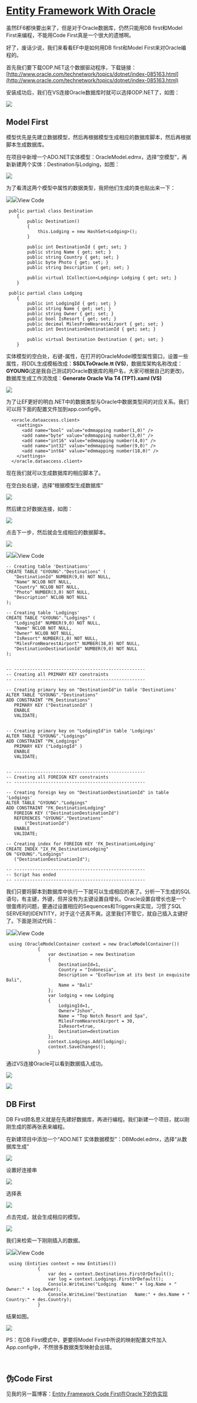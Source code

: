 [Entity Framework With Oracle](http://www.cnblogs.com/Gyoung/archive/2013/02/04/2881747.html)
=============================================================================================

虽然EF6都快要出来了，但是对于Oracle数据库，仍然只能用DB first和Model First来编程，不能用Code First真是一个很大的遗憾啊。

好了，废话少说，我们来看看EF中是如何用DB first和Model First来对Oracle编程的。

首先我们要下载ODP.NET这个数据驱动程序，下载链接：[http://www.oracle.com/technetwork/topics/dotnet/index-085163.html](http://www.oracle.com/technetwork/topics/dotnet/index-085163.html)

安装成功后，我们在VS连接Oracle数据库时就可以选择ODP.NET了，如图：

![](/pictures/04154313-099fb8f2595f4e61b62fa6e52c164d61.png)

**Model First**
---------------

模型优先是先建立数据模型，然后再根据模型生成相应的数据库脚本，然后再根据脚本生成数据库。

在项目中新增一个ADO.NET实体模型：OracleModel.edmx，选择“空模型”，再新新建两个实体：Destination与Lodging，如图：

![](/pictures/04154840-c96ccf394300488d8544f4895c434108.png)

为了看清这两个模型中属性的数据类型，我把他们生成的类也贴出来一下：

![](/pictures/ContractedBlock.gif)![](/pictures/ExpandedBlockStart.gif)View Code

     public partial class Destination
        {
            public Destination()
            {
                this.Lodging = new HashSet<Lodging>();
            }
        
            public int DestinationId { get; set; }
            public string Name { get; set; }
            public string Country { get; set; }
            public byte Photo { get; set; }
            public string Description { get; set; }
        
            public virtual ICollection<Lodging> Lodging { get; set; }
        }

     public partial class Lodging
        {
            public int LodgingId { get; set; }
            public string Name { get; set; }
            public string Owner { get; set; }
            public bool IsResort { get; set; }
            public decimal MilesFromNearestAirport { get; set; }
            public int DestinationDestinationId { get; set; }
        
            public virtual Destination Destination { get; set; }
        }

实体模型的空白处，右键-属性，在打开的OracleModel模型属性窗口，设置一些属性，将DDL生成模板改成：**SSDLToOracle.tt (VS)**，数据库架构名称改成：**GYOUNG**(这是我自己测试的Oracle数据库的用户名，大家可根据自己的更改)，数据库生成工作流改成：**Generate Oracle Via T4 (TPT).xaml (VS)**

![](/pictures/04155439-d0587b3779f447cf9f7f0ae4878f7cc3.png)

为了让EF更好的明白.NET中的数据类型与Oracle中数据类型间的对应关系。我们可以将下面的配置文件加到app.config中。

      <oracle.dataaccess.client>
        <settings>
          <add name="bool" value="edmmapping number(1,0)" />
          <add name="byte" value="edmmapping number(3,0)" />
          <add name="int16" value="edmmapping number(4,0)" />
          <add name="int32" value="edmmapping number(9,0)" />
          <add name="int64" value="edmmapping number(18,0)" />
        </settings>
      </oracle.dataaccess.client>

现在我们就可以生成数据库的相应脚本了。

在空白处右键，选择“根据模型生成数据库”

![](/pictures/04160900-12830ea96b9d4c8fb7e45a5f4d220275.png)

然后建立好数据连接，如图：

![](/pictures/04160908-c93e44bcd73f4977b7d4fc55332e3c57.png)

点击下一步，然后就会生成相应的数据脚本。

![](/pictures/04161012-1096b350e4e546c68ee759e8c928ef23.png)

![](/pictures/ContractedBlock.gif)![](/pictures/ExpandedBlockStart.gif)View Code

    -- Creating table 'Destinations'
    CREATE TABLE "GYOUNG"."Destinations" (
       "DestinationId" NUMBER(9,0) NOT NULL,
       "Name" NCLOB NOT NULL,
       "Country" NCLOB NOT NULL,
       "Photo" NUMBER(3,0) NOT NULL,
       "Description" NCLOB NOT NULL
    );

    -- Creating table 'Lodgings'
    CREATE TABLE "GYOUNG"."Lodgings" (
       "LodgingId" NUMBER(9,0) NOT NULL,
       "Name" NCLOB NOT NULL,
       "Owner" NCLOB NOT NULL,
       "IsResort" NUMBER(1,0) NOT NULL,
       "MilesFromNearestAirport" NUMBER(38,0) NOT NULL,
       "DestinationDestinationId" NUMBER(9,0) NOT NULL
    );


    -- --------------------------------------------------
    -- Creating all PRIMARY KEY constraints
    -- --------------------------------------------------

    -- Creating primary key on "DestinationId"in table 'Destinations'
    ALTER TABLE "GYOUNG"."Destinations"
    ADD CONSTRAINT "PK_Destinations"
       PRIMARY KEY ("DestinationId" )
       ENABLE
       VALIDATE;


    -- Creating primary key on "LodgingId"in table 'Lodgings'
    ALTER TABLE "GYOUNG"."Lodgings"
    ADD CONSTRAINT "PK_Lodgings"
       PRIMARY KEY ("LodgingId" )
       ENABLE
       VALIDATE;


    -- --------------------------------------------------
    -- Creating all FOREIGN KEY constraints
    -- --------------------------------------------------

    -- Creating foreign key on "DestinationDestinationId" in table 'Lodgings'
    ALTER TABLE "GYOUNG"."Lodgings"
    ADD CONSTRAINT "FK_DestinationLodging"
       FOREIGN KEY ("DestinationDestinationId")
       REFERENCES "GYOUNG"."Destinations"
           ("DestinationId")
       ENABLE
       VALIDATE;

    -- Creating index for FOREIGN KEY 'FK_DestinationLodging'
    CREATE INDEX "IX_FK_DestinationLodging"
    ON "GYOUNG"."Lodgings"
       ("DestinationDestinationId");

    -- --------------------------------------------------
    -- Script has ended
    -- --------------------------------------------------

我们只要将脚本到数据库中执行一下就可以生成相应的表了。分析一下生成的SQL语句，有主键，外键，但并没有为主键设置自增长。Oracle设置自增长也是一个很蛋疼的问题，要通过设置相应的Sequences和Triggers来实现，习惯了SQL SERVER的IDENTITY，对于这个还真不爽。这里我们不管它，就自己插入主键好了。下面是测试代码：

![](/pictures/ContractedBlock.gif)![](/pictures/ExpandedBlockStart.gif)View Code

     using (OracleModelContainer context = new OracleModelContainer())
                {
                    var destination = new Destination
                    {
                        DestinationId=1,
                        Country = "Indonesia",
                        Description = "EcoTourism at its best in exquisite Bali",
                        Name = "Bali"
                    };
                    var lodging = new Lodging
                    {
                        LodgingId=1,
                        Owner="Jshon",
                        Name = "Top Notch Resort and Spa",
                        MilesFromNearestAirport = 30,
                        IsResort=true,
                        Destination=destination
                    };
                    context.Lodgings.Add(lodging);
                    context.SaveChanges();
                }

通过VS连接Oracle可以看到数据插入成功。

![](/pictures/04163650-b43b4f0185624c4d8940215932c9a745.png)

![](/pictures/04163703-2f161533309f4c22b72c958111f2b107.png)

**DB First**
------------

DB First顾名思义就是在先建好数据库，再进行编程。我们新建一个项目，就以刚刚生成的那再张表来编程。

在新建项目中添加一个“ADO.NET 实体数据模型”：DBModel.edmx，选择“从数据库生成”

![](/pictures/04164526-130257650214440bbcb156bf5558a1fd.png)

设置好连接串

![](/pictures/04164557-2423cb0afaa5442fab09b95140a7718b.png)

选择表

![](/pictures/04164630-499f960eed784c418791a212615b135e.png)

点击完成，就会生成相应的模型。

![](/pictures/04164748-bf6c30975c944713b69d24dbb0e3fb42.png)

我们来检索一下刚刚插入的数据。

![](/pictures/ContractedBlock.gif)![](/pictures/ExpandedBlockStart.gif)View Code

     using (Entities context = new Entities())
                {
                    var des = context.Destinations.FirstOrDefault();
                    var log = context.Lodgings.FirstOrDefault();
                    Console.WriteLine("Lodging  Name:" + log.Name + " Owner:" + log.Owner);
                    Console.WriteLine("Destination   Name:" + des.Name + " Country:" + des.Country);
                }

结果如图。

![](/pictures/04165546-135c993776004d7ba55ffec54ae808d1.png)

PS：在DB First模式中，更要将Model First中所说的映射配置文件加入App.config中，不然很多数据类型映射会出错。

 

**伪Code First**
----------------

见我的另一篇博客：[Entity Framework Code First在Oracle下的伪实现](http://www.cnblogs.com/Gyoung/archive/2013/06/12/3132630.html)

 
